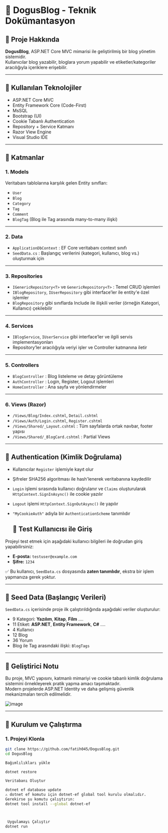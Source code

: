 # 📘 DogusBlog - Teknik Dokümantasyon

## 🧱 Proje Hakkında

**DogusBlog**, ASP.NET Core MVC mimarisi ile geliştirilmiş bir blog yönetim sistemidir.  
Kullanıcılar blog yazabilir, bloglara yorum yapabilir ve etiketler/kategoriler aracılığıyla içeriklere erişebilir.

---

## 🔧 Kullanılan Teknolojiler

- ASP.NET Core MVC  
- Entity Framework Core (Code-First)  
- MsSQL  
- Bootstrap (UI)  
- Cookie Tabanlı Authentication  
- Repository + Service Katmanı  
- Razor View Engine  
- Visual Studio IDE  

---

## 📁 Katmanlar

### 1. **Models**
Veritabanı tablolarına karşılık gelen Entity sınıfları:
- `User`
- `Blog`
- `Category`
- `Tag`
- `Comment`
- `BlogTag` (Blog ile Tag arasında many-to-many ilişki)

---

### 2. **Data**
- `ApplicationDbContext` : EF Core veritabanı context sınıfı  
- `SeedData.cs` : Başlangıç verilerini (kategori, kullanıcı, blog vs.) oluşturmak için

---

### 3. **Repositories**
- `IGenericRepository<T>` ve `GenericRepository<T>` : Temel CRUD işlemleri  
- `IBlogRepository`, `IUserRepository` gibi interface’ler ile entity'e özel işlemler  
- `BlogRepository` gibi sınıflarda Include ile ilişkili veriler (örneğin Kategori, Kullanıcı) çekilebilir

---

### 4. **Services**
- `IBlogService`, `IUserService` gibi interface’ler ve ilgili servis implementasyonları  
- Repository’ler aracılığıyla veriyi işler ve Controller katmanına iletir  

---

### 5. **Controllers**
- `BlogController` : Blog listeleme ve detay görüntüleme  
- `AuthController` : Login, Register, Logout işlemleri  
- `HomeController` : Ana sayfa ve yönlendirmeler  

---

### 6. **Views (Razor)**
- `/Views/Blog/Index.cshtml`, `Detail.cshtml`  
- `/Views/Auth/Login.cshtml`, `Register.cshtml`  
- `/Views/Shared/_Layout.cshtml` : Tüm sayfalarda ortak navbar, footer yapısı
- `/Views/Shared/_BlogCard.cshtml` : Partial Views 

---

## 🔐 Authentication (Kimlik Doğrulama)

- Kullanıcılar `Register` işlemiyle kayıt olur  
- Şifreler SHA256 algoritması ile hash'lenerek veritabanına kaydedilir  


- `Login` işlemi sırasında kullanıcı doğrulanır ve `Claims` oluşturularak `HttpContext.SignInAsync()` ile cookie yazılır  
- `Logout` işlemi `HttpContext.SignOutAsync()` ile yapılır  
- `"MyCookieAuth"` adıyla bir `AuthenticationScheme` tanımlıdır
  ## 🧪 Test Kullanıcısı ile Giriş

Projeyi test etmek için aşağıdaki kullanıcı bilgileri ile doğrudan giriş yapabilirsiniz:

- **E-posta:** `testuser@example.com`  
- **Şifre:** `1234`  

✅ Bu kullanıcı, `SeedData.cs` dosyasında **zaten tanımlıdır**, ekstra bir işlem yapmanıza gerek yoktur.


---

## 💾 Seed Data (Başlangıç Verileri)

`SeedData.cs` içerisinde proje ilk çalıştırıldığında aşağıdaki veriler oluşturulur:

- 9 Kategori: **Yazılım**, **Kitap**, **Film**   ....
- 11 Etiket: **ASP.NET**, **Entity Framework**, **C#**  ....
- 4 Kullanıcı  
- 12 Blog  
- 36 Yorum  
- Blog ile Tag arasındaki ilişki: `BlogTags`



---

## 🧠 Geliştirici Notu

Bu proje, MVC yapısını, katmanlı mimariyi ve cookie tabanlı kimlik doğrulama sistemini örnekleyerek pratik yapma amacı taşımaktadır.  
Modern projelerde ASP.NET Identity ve daha gelişmiş güvenlik mekanizmaları tercih edilmelidir.

![image](https://github.com/user-attachments/assets/e0826b24-2bdf-4474-8947-b910e1912a5f)


---



## 🚀 Kurulum ve Çalıştırma

### 1. Projeyi Klonla
```bash
git clone https://github.com/fatih045/DogusBlog.git
cd DogusBlog

Bağımlılıkları yükle

dotnet restore

Veritabanı Oluştur

dotnet ef database update
⚠️ dotnet ef komutu için dotnet-ef global tool kurulu olmalıdır.
Gerekirse şu komutu çalıştırın:
dotnet tool install --global dotnet-ef



 Uygulamayı Çalıştır
dotnet run




